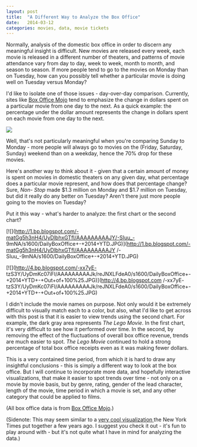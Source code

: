 ```yaml
---
layout: post
title:  "A Different Way to Analyze the Box Office"
date:   2014-03-12
categories: movies, data, movie tickets
---
```


Normally, analysis of the domestic box office in order to discern any
meaningful insight is difficult. New movies are released every week, each
movie is released in a different number of theaters, and patterns of movie
attendance vary from day to day, week to week, month to month, and season to
season. If more people tend to go to the movies on Monday than on Tuesday, how
can you possibly tell whether a particular movie is doing well on Tuesday
versus Monday?  
  
I'd like to isolate one of those issues - day-over-day comparison. Currently,
sites like [Box Office Mojo](http://www.boxofficemojo.com/daily/chart/) tend
to emphasize the change in dollars spent on a particular movie from one day to
the next. As a quick example: the percentage under the dollar amount
represents the change in dollars spent on each movie from one day to the next.  
  

[![](http://1.bp.blogspot.com/-G8VLe103VF8/UyDhhXmVBzI/AAAAAAAAAJM/kkTpVUWeU-c/s1600/DailyBoxOffice.JPG)](http://1.bp.blogspot.com/-G8VLe103VF8/UyDhhXmVBzI/AAAAAAAAAJM/kkTpVUWeU-c/s1600/DailyBoxOffice.JPG)

  
Well, that's not particularly meaningful when you're comparing Sunday to
Monday - more people will always go to movies on the (Friday, Saturday,
Sunday) weekend than on a weekday, hence the 70% drop for these movies.  
  
Here's another way to think about it - given that a certain amount of money is
spent on movies in domestic theaters on any given day, what percentage does a
particular movie represent, and how does that percentage change? Sure, _Non-
Stop_ made $1.3 million on Monday and $1.7 million on Tuesday, but did it
really do any better on Tuesday? Aren't there just more people going to the
movies on Tuesday?  
  
Put it this way - what's harder to analyze: the first chart or the second
chart?  
  

[![](http://1.bp.blogspot.com/-matGg5h3nH4/UyDlbhxGTfI/AAAAAAAAAJY/-SIuu_-
9mNA/s1600/DailyBoxOffice+-+2014+YTD.JPG)](http://1.bp.blogspot.com/-matGg5h3nH4/UyDlbhxGTfI/AAAAAAAAAJY
/-SIuu_-9mNA/s1600/DailyBoxOffice+-+2014+YTD.JPG)

  
  

[![](http://4.bp.blogspot.com/-xx7yE-
tzS3Y/UyDmKc07iFI/AAAAAAAAAJk/reJNXLFdeA0/s1600/DailyBoxOffice+-+2014+YTD+-+Out+of+100%25.JPG)](http://4.bp.blogspot.com
/-xx7yE-
tzS3Y/UyDmKc07iFI/AAAAAAAAAJk/reJNXLFdeA0/s1600/DailyBoxOffice+-+2014+YTD+-+Out+of+100%25.JPG)

  
I didn't include the movie names on purpose. Not only would it be extremely
difficult to visually match each to a color, but also, what I'd like to get
across with this post is that it is easier to view trends using the second
chart. For example, the dark gray area represents _The Lego Movie_. In the
first chart, it's very difficult to see how it performed over time. In the
second, by removing the effect of the fluctuations of overall box office
revenue, trends are much easier to spot. _The Lego Movie_ continued to hold a
strong percentage of total box office receipts even as it was making fewer
dollars.  
  
This is a very contained time period, from which it is hard to draw any
insightful conclusions - this is simply a different way to look at the box
office. But I will continue to incorporate more data, and hopefully
interactive visualizations, that make it easier to spot trends over time - not
only on a movie by movie basis, but by genre, rating, gender of the lead
character, length of the movie, time period in which a movie is set, and any
other category that could be applied to films.  
  
(All box office data is from [Box Office
Mojo](http://www.boxofficemojo.com/).)  
  
(Sidenote: This may seem similar to a [very cool visualization
](http://www.nytimes.com/interactive/2008/02/23/movies/20080223_REVENUE_GRAPHIC.html)the
New York Times put together a few years ago. I suggest you check it out - it's
fun to play around with - but it's not quite what I have in mind for analyzing
the data.)  
  

